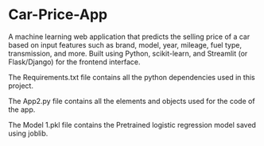 # Car-Price-App
A machine learning web application that predicts the selling price of a car based on input features such as brand, model, year, mileage, fuel type, transmission, and more. Built using Python, scikit-learn, and Streamlit (or Flask/Django) for the frontend interface.

The Requirements.txt file contains all the  python dependencies used in this project.

The App2.py file contains all the elements and objects used for the code of the app.

The Model 1.pkl file contains the Pretrained logistic regression model saved using joblib.
